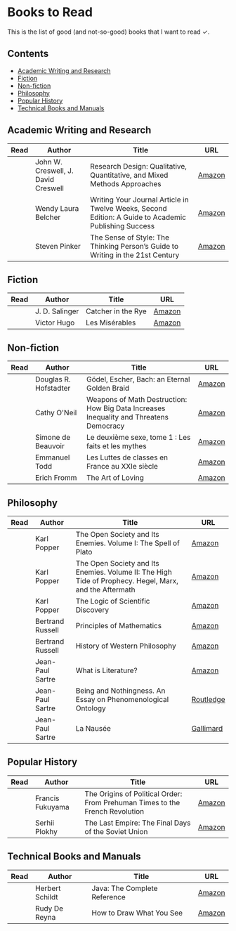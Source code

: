 # Books to Read

This is the list of good (and not-so-good) books that I want to read &check;.

## Contents

- [Academic Writing and Research](#academic-writing-and-research)
- [Fiction](#fiction)
- [Non-fiction](#non-fiction)
- [Philosophy](#philosophy)
- [Popular History](#popular-history)
- [Technical Books and Manuals](#technical-books-and-manuals)

## Academic Writing and Research

| **Read** | **Author** | **Title** | **URL** |
|:---:|---|---|---|
|  | John W. Creswell, J. David Creswell | Research Design: Qualitative, Quantitative, and Mixed Methods Approaches | [Amazon](https://www.amazon.fr/dp/1506386709) |
|  | Wendy Laura Belcher | Writing Your Journal Article in Twelve Weeks, Second Edition: A Guide to Academic Publishing Success | [Amazon](https://www.amazon.fr/dp/022649991X) |
|  | Steven Pinker | The Sense of Style: The Thinking Person’s Guide to Writing in the 21st Century | [Amazon](https://www.amazon.fr/dp/0241957710) |

## Fiction

| **Read** | **Author** | **Title** | **URL** |
|:---:|---|---|---|
|  | J. D. Salinger | Catcher in the Rye | [Amazon](https://www.amazon.fr/dp/1439550050) |
|  | Victor Hugo | Les Misérables | [Amazon](https://www.amazon.fr/dp/2253096334/) |

## Non-fiction

| **Read** | **Author** | **Title** | **URL** |
|:---:|---|---|---|
|  | Douglas R. Hofstadter | Gödel, Escher, Bach: an Eternal Golden Braid | [Amazon](https://www.amazon.fr/dp/0465026567) |
|  | Cathy O'Neil | Weapons of Math Destruction: How Big Data Increases Inequality and Threatens Democracy | [Amazon](https://www.amazon.fr/dp/0553418831) |
|  | Simone de Beauvoir | Le deuxième sexe, tome 1 : Les faits et les mythes | [Amazon](https://www.amazon.fr/dp/207032351X) |
|  | Emmanuel Todd | Les Luttes de classes en France au XXIe siècle | [Amazon](https://www.amazon.fr/dp/2021426823/) |
|  | Erich Fromm | The Art of Loving | [Amazon](https://www.amazon.fr/dp/6077470244/) |

## Philosophy

| **Read** | **Author** | **Title** | **URL** |
|:---:|---|---|---|
|  | Karl Popper | The Open Society and Its Enemies. Volume I: The Spell of Plato | [Amazon](https://www.amazon.fr/dp/0415610214) |
|  | Karl Popper | The Open Society and Its Enemies. Volume II: The High Tide of Prophecy. Hegel, Marx, and the Aftermath | [Amazon](https://www.amazon.fr/dp/0415610214) |
|  | Karl Popper | The Logic of Scientific Discovery | [Amazon](https://www.amazon.fr/dp/0415278449) |
|  | Bertrand Russell | Principles of Mathematics | [Amazon](https://www.amazon.fr/dp/0415487412) |
|  | Bertrand Russell | History of Western Philosophy | [Amazon](https://www.amazon.fr/dp/0415325056) |
|  | Jean-Paul Sartre | What is Literature? | [Amazon](https://www.amazon.fr/dp/0415254043/) |
|  | Jean-Paul Sartre | Being and Nothingness. An Essay on Phenomenological Ontology | [Routledge](https://www.routledge.com/Being-and-Nothingness-An-Essay-on-Phenomenological-Ontology/Sartre/p/book/9780415278485) |
|  | Jean-Paul Sartre | La Nausée | [Gallimard](http://www.gallimard.fr/Catalogue/GALLIMARD/Blanche/La-Nausee) |

## Popular History

| **Read** | **Author** | **Title** | **URL** |
|:---:|---|---|---|
|  | Francis Fukuyama | The Origins of Political Order: From Prehuman Times to the French Revolution | [Amazon](https://www.amazon.fr/dp/1846682576) |
|  | Serhii Plokhy | The Last Empire: The Final Days of the Soviet Union | [Amazon](https://www.amazon.fr/dp/1780746466/) |

## Technical Books and Manuals

| **Read** | **Author** | **Title** | **URL** |
|:---:|---|---|---|
|  | Herbert Schildt | Java: The Complete Reference | [Amazon](https://www.amazon.fr/dp/1260440230/) |
|  | Rudy De Reyna | How to Draw What You See | [Amazon](https://www.amazon.fr/dp/0823023753/) |
